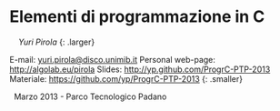

# Elementi di programmazione in C


&nbsp;
&nbsp;
*Yuri Pirola*
{: .larger}

E-mail: <yuri.pirola@disco.unimib.it>
Personal web-page: <http://algolab.eu/pirola>
Slides: <http://yp.github.com/ProgrC-PTP-2013>
Materiale: <https://github.com/yp/ProgrC-PTP-2013>
{: .smaller}

&nbsp;
Marzo 2013 - Parco Tecnologico Padano
